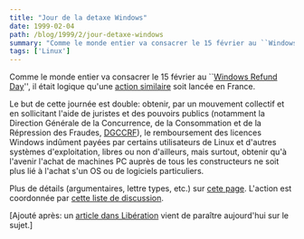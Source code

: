 ```yaml
---
title: "Jour de la detaxe Windows"
date: 1999-02-04
path: /blog/1999/2/jour-detaxe-windows
summary: "Comme le monde entier va consacrer le 15 février au ``Windows Refund Day'', il était logique qu'une action similaire soit lancée en France."
tags: ['Linux']
---
```


<P>
Comme le monde entier va consacrer le 15 février au
``<A HREF="http://www.linuxmall.com/refund/">Windows
Refund Day</A>'', il était logique qu'une <A HREF="http://www.linux-center.org/detaxe/index.shtml">action similaire</A>
soit lancée en France.
</P>

<P>
Le but de cette journée est double: obtenir, par un mouvement
collectif et en sollicitant l'aide de juristes et des pouvoirs
publics (notamment la Direction Générale de la Concurrence,
de la Consommation et de la Répression des Fraudes, <A HREF="http://www.finances.gouv.fr/DGCCRF/index-d.htm">DGCCRF</A>),
le remboursement des licences Windows indûment payées par certains
utilisateurs de Linux et d'autres systèmes d'exploitation, libres ou non
d'ailleurs, mais surtout, obtenir qu'à l'avenir l'achat de machines PC
auprès de tous les constructeurs ne soit plus lié à l'achat s'un OS ou
de logiciels particuliers.
</P>

<P>
Plus de détails (argumentaires, lettre types, etc.) sur <A HREF="http://www.linux-center.org/detaxe/index.shtml">cete
page</A>.  L'action est coordonnée par <A HREF="http://liberte.aful.org/mailman/listinfo/detaxe">cette liste de
discussion</A>.
</P>

<P>
[Ajouté après: un <A HREF="http://www.liberation.fr/quotidien/semaine/990204jeuq.html">article
dans Libération</A> vient de paraître aujourd'hui sur le sujet.]
</P>


